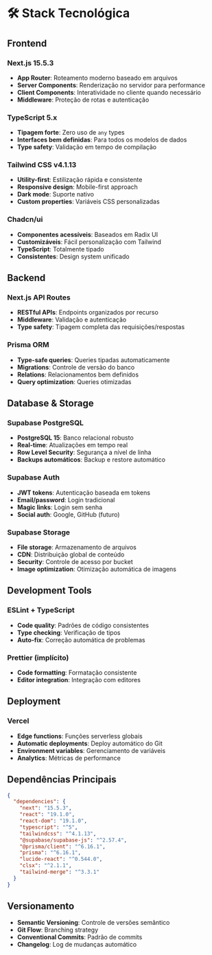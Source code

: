 # 🛠️ Stack Tecnológica

## Frontend

### Next.js 15.5.3
- **App Router**: Roteamento moderno baseado em arquivos
- **Server Components**: Renderização no servidor para performance
- **Client Components**: Interatividade no cliente quando necessário
- **Middleware**: Proteção de rotas e autenticação

### TypeScript 5.x
- **Tipagem forte**: Zero uso de `any` types
- **Interfaces bem definidas**: Para todos os modelos de dados
- **Type safety**: Validação em tempo de compilação

### Tailwind CSS v4.1.13
- **Utility-first**: Estilização rápida e consistente
- **Responsive design**: Mobile-first approach
- **Dark mode**: Suporte nativo
- **Custom properties**: Variáveis CSS personalizadas

### Chadcn/ui
- **Componentes acessíveis**: Baseados em Radix UI
- **Customizáveis**: Fácil personalização com Tailwind
- **TypeScript**: Totalmente tipado
- **Consistentes**: Design system unificado

## Backend

### Next.js API Routes
- **RESTful APIs**: Endpoints organizados por recurso
- **Middleware**: Validação e autenticação
- **Type safety**: Tipagem completa das requisições/respostas

### Prisma ORM
- **Type-safe queries**: Queries tipadas automaticamente
- **Migrations**: Controle de versão do banco
- **Relations**: Relacionamentos bem definidos
- **Query optimization**: Queries otimizadas

## Database & Storage

### Supabase PostgreSQL
- **PostgreSQL 15**: Banco relacional robusto
- **Real-time**: Atualizações em tempo real
- **Row Level Security**: Segurança a nível de linha
- **Backups automáticos**: Backup e restore automático

### Supabase Auth
- **JWT tokens**: Autenticação baseada em tokens
- **Email/password**: Login tradicional
- **Magic links**: Login sem senha
- **Social auth**: Google, GitHub (futuro)

### Supabase Storage
- **File storage**: Armazenamento de arquivos
- **CDN**: Distribuição global de conteúdo
- **Security**: Controle de acesso por bucket
- **Image optimization**: Otimização automática de imagens

## Development Tools

### ESLint + TypeScript
- **Code quality**: Padrões de código consistentes
- **Type checking**: Verificação de tipos
- **Auto-fix**: Correção automática de problemas

### Prettier (implícito)
- **Code formatting**: Formatação consistente
- **Editor integration**: Integração com editores

## Deployment

### Vercel
- **Edge functions**: Funções serverless globais
- **Automatic deployments**: Deploy automático do Git
- **Environment variables**: Gerenciamento de variáveis
- **Analytics**: Métricas de performance

## Dependências Principais

```json
{
  "dependencies": {
    "next": "15.5.3",
    "react": "19.1.0",
    "react-dom": "19.1.0",
    "typescript": "^5",
    "tailwindcss": "^4.1.13",
    "@supabase/supabase-js": "^2.57.4",
    "@prisma/client": "^6.16.1",
    "prisma": "^6.16.1",
    "lucide-react": "^0.544.0",
    "clsx": "^2.1.1",
    "tailwind-merge": "^3.3.1"
  }
}
```

## Versionamento

- **Semantic Versioning**: Controle de versões semântico
- **Git Flow**: Branching strategy
- **Conventional Commits**: Padrão de commits
- **Changelog**: Log de mudanças automático
